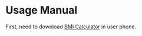 # Usage Manual

First, need to download [BMI Calculator](https://github.com/DeathCatx/BMI/releases/tag/v1.0) in user phone.
